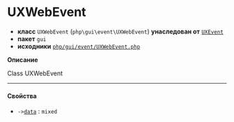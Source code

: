# UXWebEvent

- **класс** `UXWebEvent` (`php\gui\event\UXWebEvent`) **унаследован от** [`UXEvent`](https://github.com/jphp-compiler/jphp/blob/master/exts/jphp-gui-ext/api-docs/classes/php/gui/event/UXEvent.ru.md)
- **пакет** `gui`
- **исходники** [`php/gui/event/UXWebEvent.php`](./src/main/resources/JPHP-INF/sdk/php/gui/event/UXWebEvent.php)

**Описание**

Class UXWebEvent

---

#### Свойства

- `->`[`data`](#prop-data) : `mixed`